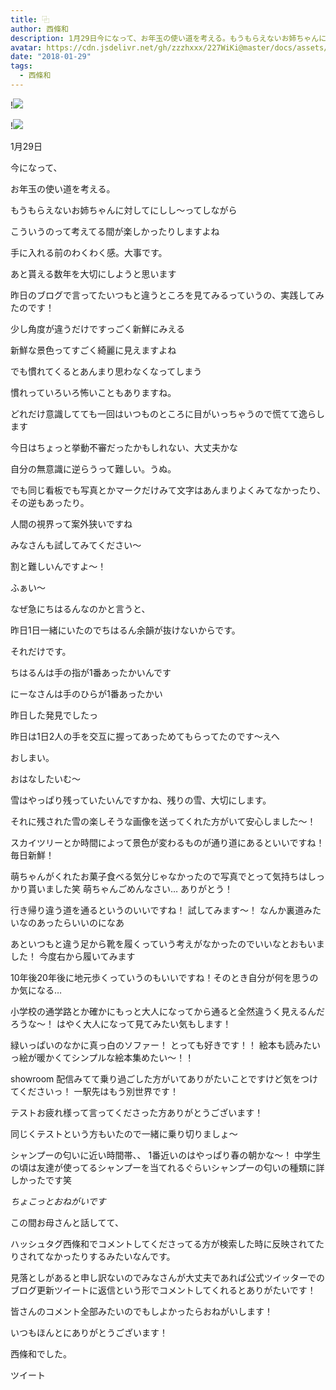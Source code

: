 ```yaml
---
title: ⿻
author: 西條和
description: 1月29日今になって、お年玉の使い道を考える。もうもらえないお姉ちゃんに対してにしし〜ってしながらこういうのって考えてる間が楽しかったりしますよ...
avatar: https://cdn.jsdelivr.net/gh/zzzhxxx/227WiKi@master/docs/assets/photo/avatar/nagomi.jpg
date: "2018-01-29"
tags:
  - 西條和
---
```


!![](https://cdn.jsdelivr.net/gh/zzzhxxx/227WiKi-image@master/blog-image/nagomi-2018-01-29_1.jpg)

!![](https://cdn.jsdelivr.net/gh/zzzhxxx/227WiKi-image@master/blog-image/nagomi-2018-01-29_2.jpg)







1月29日






今になって、

お年玉の使い道を考える。





もうもらえないお姉ちゃんに対してにしし〜ってしながら







こういうのって考えてる間が楽しかったりしますよね






手に入れる前のわくわく感。大事です。







あと貰える数年を大切にしようと思います











昨日のブログで言ってたいつもと違うところを見てみるっていうの、実践してみたのです！





少し角度が違うだけですっごく新鮮にみえる







新鮮な景色ってすごく綺麗に見えますよね







でも慣れてくるとあんまり思わなくなってしまう






慣れっていろいろ怖いこともありますね。








どれだけ意識してても一回はいつものところに目がいっちゃうので慌てて逸らします





今日はちょっと挙動不審だったかもしれない、大丈夫かな







自分の無意識に逆らうって難しい。うぬ。







でも同じ看板でも写真とかマークだけみて文字はあんまりよくみてなかったり、その逆もあったり。







人間の視界って案外狭いですね





みなさんも試してみてください〜





割と難しいんですよ〜！








ふぁい〜









なぜ急にちはるんなのかと言うと、







昨日1日一緒にいたのでちはるん余韻が抜けないからです。





それだけです。








ちはるんは手の指が1番あったかいんです





にーなさんは手のひらが1番あったかい







昨日した発見でしたっ







昨日は1日2人の手を交互に握ってあっためてもらってたのです〜えへ









おしまい。









おはなしたいむ〜




雪はやっぱり残っていたいんですかね、残りの雪、大切にします。


それに残された雪の楽しそうな画像を送ってくれた方がいて安心しました〜！




スカイツリーとか時間によって景色が変わるものが通り道にあるといいですね！毎日新鮮！





萌ちゃんがくれたお菓子食べる気分じゃなかったので写真でとって気持ちはしっかり貰いました笑
萌ちゃんごめんなさい…
ありがとう！








行き帰り違う道を通るというのいいですね！
試してみます〜！
なんか裏道みたいなのあったらいいのになあ


あといつもと違う足から靴を履くっていう考えがなかったのでいいなとおもいました！
今度右から履いてみます




10年後20年後に地元歩くっていうのもいいですね！そのとき自分が何を思うのか気になる…



小学校の通学路とか確かにもっと大人になってから通ると全然違うく見えるんだろうな〜！
はやく大人になって見てみたい気もします！







緑いっぱいのなかに真っ白のソファー！
とっても好きです！！
絵本も読みたいっ絵が暖かくてシンプルな絵本集めたい〜！！






showroom 配信みてて乗り過ごした方がいてありがたいことですけど気をつけてくださいっ！
一駅先はもう別世界です！




テストお疲れ様って言ってくださった方ありがとうございます！

同じくテストという方もいたので一緒に乗り切りましょ〜




シャンプーの匂いに近い時間帯、、
1番近いのはやっぱり春の朝かな〜！
中学生の頃は友達が使ってるシャンプーを当てれるぐらいシャンプーの匂いの種類に詳しかったです笑









*ちょこっとおねがいです*



この間お母さんと話してて、

ハッシュタグ西條和でコメントしてくださってる方が検索した時に反映されてたりされてなかったりするみたいなんです。

見落としがあると申し訳ないのでみなさんが大丈夫であれば公式ツイッターでのブログ更新ツイートに返信という形でコメントしてくれるとありがたいです！



皆さんのコメント全部みたいのでもしよかったらおねがいします！



いつもほんとにありがとうございます！








西條和でした。


ツイート



